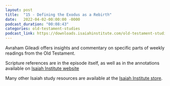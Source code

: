```yaml
---
layout: post
title:  "15 - Defining the Exodus as a Rebirth"
date:   2022-04-02-00:00:00 -0000
podcast_duration: "00:08:43"
categories: old-testament-studies
podcast_link: https://downloads.isaiahinstitute.com/old-testament-studies/II-OT-15.mp3
---
```

Avraham Gileadi offers insights and commentary on specific parts of weekly readings from the Old Testament.

Scripture references are in the episode itself, as well as in the annotations available on [Isaiah Institute website](https://isaiahinstitute.com/studies-in-the-old-testament/)

Many other Isaiah study resources are available at the [Isaiah Institute store](https://isaiahinstitute.com/store/).